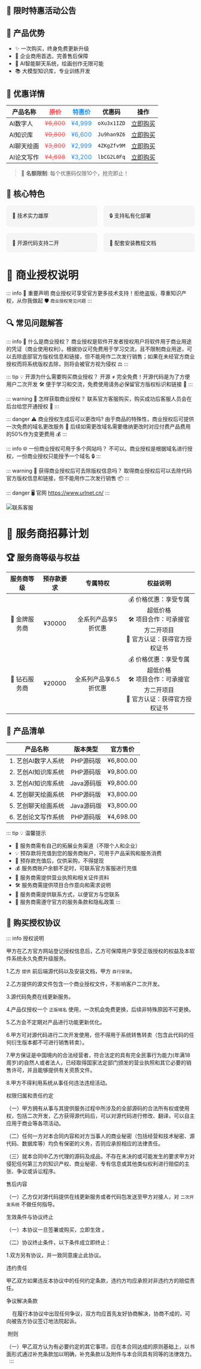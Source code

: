## 🎉 限时特惠活动公告

## 💫 产品优势

- ✨ 一次购买，终身免费更新升级
- 🏢 企业商用首选，完善售后保障
- 🤖 AI智能聊天系统，绘画创作无限可能
- 📚 大模型知识库，专业训练开发

## 💎 优惠详情

| 产品名称 | <span style="color: #ff4d4f"><del>原价</del></span> | <span style="color: #1890ff">特惠价</span> | 优惠码 | 操作 |
|---------|------|--------|--------|------|
| AI数字人 | <span style="color: #ff4d4f"><del>¥6,800</del></span> | <span style="color: #1890ff">¥4,999</span> | `oXu3x1IZD` | [立即购买](https://auth.cnai.art) |
| AI知识库 | <span style="color: #ff4d4f"><del>¥9,800</del></span> | <span style="color: #1890ff">¥6,600</span> | `Ju9han9Z6` | [立即购买](https://auth.cnai.art) |
| AI聊天绘画 | <span style="color: #ff4d4f"><del>¥3,800</del></span> | <span style="color: #1890ff">¥2,999</span> | `4ZKgZfv9M` | [立即购买](https://auth.cnai.art) |
| AI论文写作 | <span style="color: #ff4d4f"><del>¥4,698</del></span> | <span style="color: #1890ff">¥3,200</span> | `lbCG2L0Fq` | [立即购买](https://auth.cnai.art) |
> 📢 **名额限制**: 每个优惠码仅限10个，抢完即止！
## 🌟 核心特色

<div style="display: grid; grid-template-columns: 1fr 1fr; gap: 1rem;">
  <div style="background: #f5f5f5; padding: 1rem; border-radius: 8px;">
    💪 技术实力雄厚
  </div>
  <div style="background: #f5f5f5; padding: 1rem; border-radius: 8px;">
    🔒 支持私有化部署
  </div>
  <div style="background: #f5f5f5; padding: 1rem; border-radius: 8px;">
    🔄 开源代码支持二开
  </div>
  <div style="background: #f5f5f5; padding: 1rem; border-radius: 8px;">
    📖 配套安装教程文档
  </div>
</div>


# 📜 商业授权说明

::: info 📢 重要声明
商业授权可享受官方更多技术支持！拒绝盗版，尊重知识产权，从你我做起 🛡️
`商业授权常见问题`
:::

## 🔍 常见问题解答

::: info 📄 什么是商业授权？
商业授权是软件开发者授权用户将软件用于商业用途的凭证（商业使用权利）。根据协议可免费用于学习交流，且不限制商业用途，可以去除底部官方版权信息和链接，但不能用作二次发行销售；如果在未经官方商业授权而将系统版权去除，则将会被官方视为侵权 ⚖️
:::

::: tip 💡 开源为什么需要购买商业授权？
开源 ≠ 完全免费！开源代码是为了方便用户二次开发 🛠️
便于学习和交流，免费使用请务必保留官方版权标识和链接 🔗
:::

::: warning 🛒 怎样获取商业授权？
联系官方客服购买，购买成功后客服人员会在后台给您开通授权 📩
:::

::: danger ⚠️ 商业授权生成后可以更改吗?
由于商品的特殊性，商业授权后可提供一次免费的域名更改服务 🔄
后续如需更改域名需要缴纳更改时对应付费产品费用的50%作为变更费用 💰
:::

::: info 🌐 一份商业授权可用于多个网站吗？
不可以。商业授权是根据域名进行授权，一份商业授权只能授予一个域名 🔒
:::

::: warning 🚫 获得商业授权后可去除版权信息吗？
取得商业授权后可以去除代码官方版权信息和链接，但不能用作二次发行销售 📦
:::

::: danger 🖥️ 官网 https://www.urlnet.cn/
:::

![联系客服](/images/kf.png)

# 🤝 服务商招募计划

## 🏆 服务商等级与权益

| 服务商等级 | 预存款要求 | 专属特权 | 权益说明 |
|:----------:|:----------:|:--------:|:--------:|
| 🏅️ 金牌服务商 | ¥30000 | 全系列产品享5折优惠 | 💰 价格优惠：享受专属超低价格<br>🛠️ 项目合作：可承接官方二开项目<br>📜 官方认证：获得官方授权证书 |
| 💎 钻石服务商 | ¥20000 | 全系列产品享6.5折优惠 | 💰 价格优惠：享受专属超低价格<br>🛠️ 项目合作：可承接官方二开项目<br>📜 官方认证：获得官方授权证书 |

## 💼 产品清单

| 产品名称 | 版本类型 | 官方售价 |
|:---:|:---:|:---:|
| 1. 艺创AI数字人系统 | PHP源码版 | ¥6,800.00 |
| 2. 艺创AI知识库系统 | PHP源码版 | ¥9,800.00 | 
| 3. 艺创AI知识库系统 | Java源码版 | ¥9,800.00 |
| 4. 艺创聊天绘画系统 | PHP源码版 | ¥3,800.00 |
| 5. 艺创聊天绘画系统 | Java源码版 | ¥3,800.00 |
| 6. 艺创论文写作系统 | PHP源码版 | ¥4,698.00 |

::: tip 💡 温馨提示
- 💎 服务商需有自己的拓展业务渠道（不限个人和企业）
- 💡 预存款将充值到您的服务商账户，可用于产品采购和服务消费
- 📢 预存款充值后，仅供采购，不得提现
- 💰 服务商账户余额不足时，可联系官方客服进行充值
- 📜 服务商需提供营业执照和相关证件资料
- 🛠️ 服务商需提供项目合作意向和需求说明
- 📩 服务商需提供联系方式，以便官方与您联系
- 📢 服务商需遵守官方的服务条款和隐私政策
:::



## 📝 购买授权协议

::: info 授权说明

 甲方在乙方官方网站登记授权信息后，乙方可保障用户享受正版授权的权益及本软件系统永久免费升级服务。

 1.乙方 ``提供`` 前后端源代码以及安装文档，甲方 ``自行安装``。

 2.乙方提供的源文件包含一个商业授权文件，不影响客户二次开发。

3.源代码免费在线更新服务。

4.产品仅授权一个 ``正版域名`` 使用，一次机会免费更换，后续非特殊原因不可更换。

5.乙方会不定期对产品进行功能更新优化。

6.甲方可对源代码进行二次开发使用，但不得用于系统转售转卖（包含此代码的任何衍生版本都不可进行销售转卖）。

7.甲方保证是中国境内的合法经营者，符合法定的具有完全民事行为能力(年满18周岁)的自然人或者法人，已经取得国家法定部门颁发的营业执照和其它必要的销售许可，并且能够提供有关资质文件。

8.甲方不得利用系统从事任何违法违规活动。

权限归属和责任约定  

（一）甲方拥有从事与其提供服务过程中所涉及的全部源码的合法所有权或使用权，包括二次开发，乙方获得源代码后，可以对源代码进行修改、翻译，可以自主应用于商业等各项活动。

（二）任何一方对本合同内容和对方当事人的商业秘密（包括经营和技术秘密、源代码、数据库等）均负有保密的义务，否则应承担相应的法律责任。  

（三）就本合同中乙方代理的源码及成品，不存在未决的或可能发生的要求甲方对侵犯任何第三方的知识产权、商业秘密、专有信息或其他类似权利进行赔偿的主张、争议或诉讼程序。

售后内容

（一）乙方仅对源代码提供在线更新服务或者代码包发送至甲方对接人，对 ``二次开发系统`` 不做任何指导。

生效条件与协议终止

（一）本协议一旦签署或购买，立即生效 。

（二）协议终止条件，以下条件成立即终止：

1.双方另有协议，并一致同意废止此协议。

违约责任

甲乙双方如果违反本协议中的任何约定条款，违约方均应承担对非违约方的赔偿责任。

争议解决条款

    在履行本协议中出现任何争议，双方均应首先友好协商解决，协商不成的，可向被告方协议签订地法院起诉。

 附则  

（一）甲乙双方认为有必要约定的其它事项，应在本合同达成的原则基础上，以书面形式通过补充条款加以明确，补充条款以及附件与本合同具有同等的法律效力。  
:::